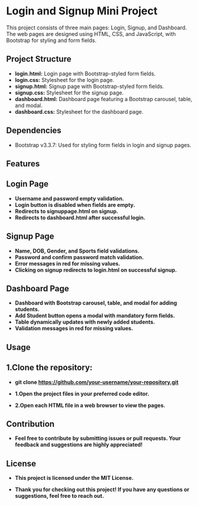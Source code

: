 # Login and Signup Mini Project

This project consists of three main pages: Login, Signup, and Dashboard. The web pages are designed using HTML, CSS, and JavaScript, with Bootstrap for styling and form fields.

## Project Structure

- **login.html:** Login page with Bootstrap-styled form fields.
- **login.css:** Stylesheet for the login page.
- **signup.html:** Signup page with Bootstrap-styled form fields.
- **signup.css:** Stylesheet for the signup page.
- **dashboard.html:** Dashboard page featuring a Bootstrap carousel, table, and modal.
- **dashboard.css:** Stylesheet for the dashboard page.

## Dependencies

- Bootstrap v3.3.7: Used for styling form fields in login and signup pages.



## Features
## Login Page
- **Username and password empty validation.**
- **Login button is disabled when fields are empty.**
- **Redirects to signuppage.html on signup.**
- **Redirects to dashboard.html after successful login.**
## Signup Page
- **Name, DOB, Gender, and Sports field validations.**
- **Password and confirm password match validation.**
- **Error messages in red for missing values.**
- **Clicking on signup redirects to login.html on successful signup.**
## Dashboard Page
- **Dashboard with Bootstrap carousel, table, and modal for adding students.**
- **Add Student button opens a modal with mandatory form fields.**
- **Table dynamically updates with newly added students.**
- **Validation messages in red for missing values.**
## Usage
## 1.Clone the repository:
- **git clone https://github.com/your-username/your-repository.git**

- **1.Open the project files in your preferred code editor.**

- **2.Open each HTML file in a web browser to view the pages.**

## Contribution
- **Feel free to contribute by submitting issues or pull requests. Your feedback and suggestions are highly appreciated!**

## License
- **This project is licensed under the MIT License.**

- **Thank you for checking out this project! If you have any questions or suggestions, feel free to reach out.**
